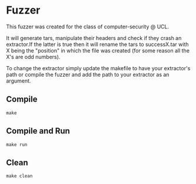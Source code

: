 # Fuzzer

This fuzzer was created for the class of computer-security @ UCL.

It will generate tars, manipulate their headers and check if they crash an extractor.If the latter is true then it will rename the tars to successX.tar with X being the "position" in which the file was created (for some reason all the X's are odd numbers).

To change the extractor simply update the makefile to have your extractor's path or compile the fuzzer and add the path to your extractor as an argument.

## Compile
```
make
```
## Compile and Run
```
make run
```
## Clean
```
make clean
```
